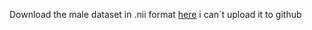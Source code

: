 Download the male dataset in .nii format [here](https://drive.google.com/file/d/1gpB2PzgWeFsyHIOdd5tbiS0UJ7A6PA8l/view?usp=sharing)
i can´t upload it to github
